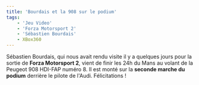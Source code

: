 ```yaml
---
title: 'Bourdais et la 908 sur le podium'
tags:
    - 'Jeu Video'
    - 'Forza Motorsport 2'
    - 'Sébastien Bourdais'
    - XBox360
---
```


Sébastien Bourdais, qui nous avait rendu visite il y a quelques jours pour la
sortie de **Forza Motorsport 2**, vient de finir les 24h du Mans au volant de la
Peugeot 908 HDI-FAP numéro 8\. Il est monté sur la **seconde marche du podium**
derrière le pilote de l'Audi. Félicitations&nbsp;!
